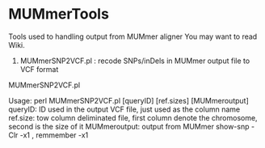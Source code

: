 # MUMmerTools
Tools used to handling output from MUMmer aligner
You may want to read Wiki.

1. MUMmerSNP2VCF.pl :  recode SNPs/inDels in MUMmer output file to VCF format

MUMmerSNP2VCF.pl

Usage:
  perl MUMmerSNP2VCF.pl [queryID] [ref.sizes] [MUMmeroutput]
  queryID: ID used in the output VCF file, just used as the column name 
  ref.size: tow column deliminated file, first column denote the chromosome, second is the size of it MUMmeroutput: output from MUMmer show-snp -Clr -x1 , remmember -x1
 
